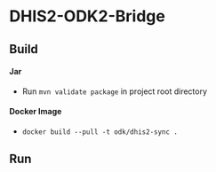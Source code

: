 # DHIS2-ODK2-Bridge

## Build
 
#### Jar

  - Run `mvn validate package` in project root directory

#### Docker Image

  - `docker build --pull -t odk/dhis2-sync .`
  
## Run
